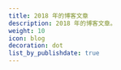 ```yaml
---
title: 2018 年的博客文章
description: 2018 年的博客文章。
weight: 10
icon: blog
decoration: dot
list_by_publishdate: true
---
```

